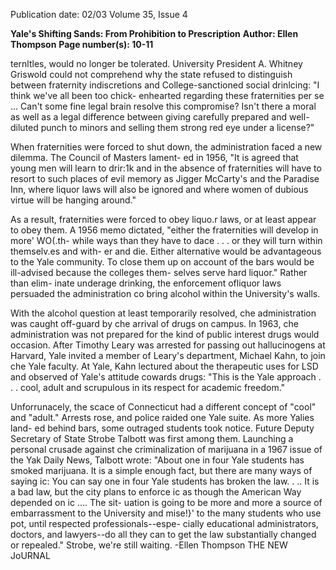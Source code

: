 Publication date: 02/03
Volume 35, Issue 4

**Yale's Shifting Sands: From Prohibition to Prescription**
**Author: Ellen Thompson**
**Page number(s): 10-11**

ternltles, would no longer be tolerated. 
University President A. Whitney Griswold 
could not comprehend why the state 
refused to distinguish between fraternity 
indiscretions and College-sanctioned social 
drinlcing: "I think we've all been too chick-
enhearted regarding these fraternities per 
se ... Can't some fine legal brain resolve this 
compromise? Isn't there a moral as well as a 
legal difference between giving carefully 
prepared and well-diluted punch to minors 
and selling them strong red eye under a 
license?" 

When fraternities were forced to shut 
down, the administration faced a new 
dilemma. The Council of Masters lament-
ed in 1956, "It is agreed that young men 
will learn to drir:1k and in the absence of 
fraternities will have to resort to such places 
of evil memory as Jigger McCarty's and the 
Paradise Inn, where liquor laws will also be 
ignored and where women of dubious 
virtue will be hanging around." 

As a result, fraternities were forced to 
obey liquo.r laws, or at least appear to obey 
them. A 1956 memo dictated, "either the 
fraternities will develop in more' WO(.th-
while ways than they have to dace . . . or 
they will turn within themselv.es and with-
er and die. Either alternative would be 
advantageous to the Yale community. To 
close them up on account of the bars would 
be ill-advised because the colleges them-
selves serve hard liquor." Rather than elim-
inate underage drinking, the enforcement 
ofliquor laws persuaded the administration 
co bring alcohol within the University's 
walls. 

With the alcohol question at least 
temporarily resolved, che administration 
was caught off-guard by che arrival of drugs 
on campus. In 1963, che administration was 
not prepared for the kind of public interest 
drugs would occasion. After Timothy Leary 
was arrested for passing out hallucinogens 
at Harvard, Yale invited a member of 
Leary's department, Michael Kahn, to join 
che Yale faculty. At Yale, Kahn lectured 
about the therapeutic uses for LSD and 
observed of Yale's attitude cowards drugs: 
"This is the Yale approach . . . cool, adult 
and scrupulous in its respect for academic 
freedom." 

Unforrunacely, 
the 
scace 
of 
Connecticut had a different concept of 
"cool" and "adult." Arrests rose, and police 
raided one Yale suite. As more Yalies land-
ed behind bars, some outraged students 
took notice. Future Deputy Secretary of 
State Strobe Talbott was first among them. 
Launching a personal crusade against che 
criminalization of marijuana in a 1967 issue 
of the Yak Daily News, Talbott wrote: 
"About one in four Yale students has 
smoked marijuana. It is a simple enough 
fact, but there are many ways of saying ic: 
You can say one in four Yale students has 
broken the law. . .. It is a bad law, but the 
city plans to enforce ic as though the 
American Way depended on ic .... The sit-
uation is going to be more and more a 
source of embarrassment to the University 
and mise!}' to the many students who use 
pot, until respected professionals--espe-
cially educational administrators, doctors, 
and lawyers--do all they can to get the law 
substantially changed or repealed." Strobe, 
we're still waiting. 
-Ellen Thompson 
THE NEW JoURNAL